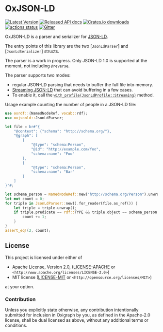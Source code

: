 OxJSON-LD
=========

[![Latest Version](https://img.shields.io/crates/v/oxjsonld.svg)](https://crates.io/crates/oxjsonld)
[![Released API docs](https://docs.rs/oxjsonld/badge.svg)](https://docs.rs/oxjsonld)
[![Crates.io downloads](https://img.shields.io/crates/d/oxjsonld)](https://crates.io/crates/oxjsonld)
[![actions status](https://github.com/oxigraph/oxigraph/workflows/build/badge.svg)](https://github.com/oxigraph/oxigraph/actions)
[![Gitter](https://badges.gitter.im/oxigraph/community.svg)](https://gitter.im/oxigraph/community)

OxJSON-LD is a parser and serializer for [JSON-LD](https://www.w3.org/TR/json-ld/).

The entry points of this library are the two [`JsonLdParser`] and [`JsonLdSerializer`] structs.

The parser is a work in progress.
Only JSON-LD 1.0 is supported at the moment, not including `@reverse`.

The parser supports two modes:
- regular JSON-LD parsing that needs to buffer the full file into memory.
- [Streaming JSON-LD](https://www.w3.org/TR/json-ld11-streaming/) that can avoid buffering in a few cases.
- To enable it, call the [`with_profile(JsonLdProfile::Streaming)`](JsonLdParser::with_profile) method.

Usage example counting the number of people in a JSON-LD file:

```rust
use oxrdf::{NamedNodeRef, vocab::rdf};
use oxjsonld::JsonLdParser;

let file = br#"{
    "@context": {"schema": "http://schema.org/"},
    "@graph": [
        {
            "@type": "schema:Person",
            "@id": "http://example.com/foo",
            "schema:name": "Foo"
        },
        {
            "@type": "schema:Person",
            "schema:name": "Bar"
        }   
    ]
}"#;

let schema_person = NamedNodeRef::new("http://schema.org/Person").unwrap();
let mut count = 0;
for triple in JsonLdParser::new().for_reader(file.as_ref()) {
    let triple = triple.unwrap();
    if triple.predicate == rdf::TYPE && triple.object == schema_person.into() {
        count += 1;
    }
}
assert_eq!(2, count);
```

## License

This project is licensed under either of

* Apache License, Version 2.0, ([LICENSE-APACHE](../LICENSE-APACHE) or
  `<http://www.apache.org/licenses/LICENSE-2.0>`)
* MIT license ([LICENSE-MIT](../LICENSE-MIT) or
  `<http://opensource.org/licenses/MIT>`)

at your option.


### Contribution

Unless you explicitly state otherwise, any contribution intentionally submitted for inclusion in Oxigraph by you, as defined in the Apache-2.0 license, shall be dual licensed as above, without any additional terms or conditions.
